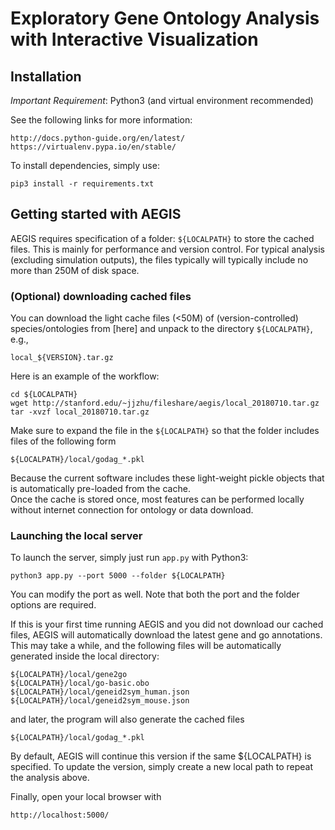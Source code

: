 
# Exploratory Gene Ontology Analysis with Interactive Visualization 

## Installation

*Important Requirement*: Python3 (and virtual environment recommended)

See the following links for more information:

    http://docs.python-guide.org/en/latest/
    https://virtualenv.pypa.io/en/stable/

To install dependencies, simply use:

    pip3 install -r requirements.txt

## Getting started with AEGIS 

AEGIS requires specification of a folder: `${LOCALPATH}` to store the 
cached files. This is mainly for performance and version control. For typical 
analysis (excluding simulation outputs), the files typically will typically 
include no more than 250M of disk space. 

### (Optional) downloading cached files
You can download the light cache files (<50M) of (version-controlled) 
species/ontologies from [here] and unpack to the directory `${LOCALPATH}`, e.g.,

    local_${VERSION}.tar.gz


Here is an example of the workflow:
    
    cd ${LOCALPATH}
    wget http://stanford.edu/~jjzhu/fileshare/aegis/local_20180710.tar.gz
    tar -xvzf local_20180710.tar.gz

Make sure to expand the file in the `${LOCALPATH}` so that the folder includes
files of the following form

    ${LOCALPATH}/local/godag_*.pkl

Because the current software includes these light-weight pickle objects
that is automatically pre-loaded from the cache.  
Once the cache is stored once, most features can be performed locally
without internet connection for ontology or data download.

### Launching the local server

To launch the server, simply just run `app.py` with Python3:

    python3 app.py --port 5000 --folder ${LOCALPATH}

You can modify the port as well. 
Note that both the port and the folder options are required.

If this is your first time running AEGIS and you did not download our cached
files, AEGIS will automatically download the latest gene and go annotations. 
This may take a while, and the following files will be automatically generated
inside the local directory:

    ${LOCALPATH}/local/gene2go
    ${LOCALPATH}/local/go-basic.obo
    ${LOCALPATH}/local/geneid2sym_human.json
    ${LOCALPATH}/local/geneid2sym_mouse.json

and later, the program will also generate the cached files 

    ${LOCALPATH}/local/godag_*.pkl

By default, AEGIS  will continue this version if the same ${LOCALPATH} is 
specified. To update the version, simply create a new local path to repeat
the analysis above. 

Finally, open your local browser with

    http://localhost:5000/

